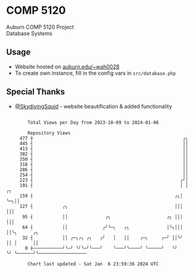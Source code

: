 # COMP 5120
Auburn COMP 5120 Project  
Database Systems

## Usage
- Website hosted on [auburn.edu/~wah0028](https://webhome.auburn.edu/~wah0028/)
- To create own instance, fill in the config vars in `src/database.php`

## Special Thanks
- [@SkydivingSquid](https://github.com/SkydivingSquid) - website beautification & added functionality

```

        Total Views per Day from 2023-10-09 to 2024-01-06

        Repository Views
     477 ┼                                                        ╭╮
     445 ┤                                                        ││
     413 ┤                                                        ││
     382 ┤                                                        ││
     350 ┤                                                        ││
     318 ┤                                                        ││
     286 ┤                                                        ││
     254 ┤                                                        ││
     223 ┤                                                       ╭╯│
     191 ┤                                                       │ │  ╭╮
     159 ┤                                                     ╭╮│ ╰─╮││
     127 ┤           ╭╮                                        │││   │││
      95 ┤           ││              ╭╮                     ╭╮ │││   │││
      64 ┤           ││             ╭╯╰─╮   ╭╮              │╰╮│││   ││╰╮      ╭╮
      32 ┤           ││ ╭─╮╭╮ ╭╮   ╭╯   │   ││    ╭─╮     ╭─╯ ││╰╯   ││ │      ││
       0 ┼───────────╯╰─╯ ╰╯╰─╯╰───╯    ╰───╯╰────╯ ╰─────╯   ╰╯     ╰╯ ╰──────╯╰──────────────────

        Chart last updated - Sat Jan  6 23:59:36 2024 UTC
        
```
